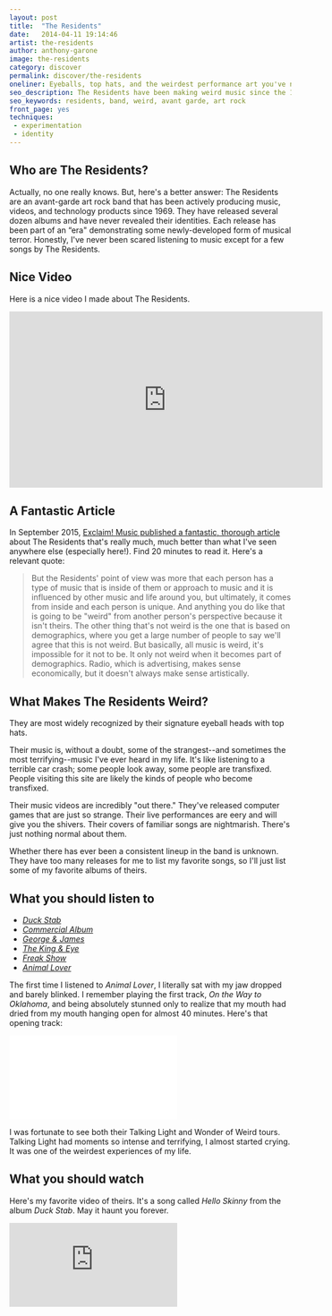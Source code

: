 ```yaml
---
layout: post
title:  "The Residents"
date:   2014-04-11 19:14:46
artist: the-residents
author: anthony-garone
image: the-residents
category: discover
permalink: discover/the-residents
oneliner: Eyeballs, top hats, and the weirdest performance art you've never heard.
seo_description: The Residents have been making weird music since the 1960s and continue to terrify listeners to this day.
seo_keywords: residents, band, weird, avant garde, art rock
front_page: yes
techniques:
 - experimentation
 - identity
---
```

## Who are The Residents?

Actually, no one really knows. But, here's a better answer: The Residents are an avant-garde art rock band that has been actively producing music, videos, and technology products since 1969. They have released several dozen albums and have never revealed their identities. Each release has been part of an “era" demonstrating some newly-developed form of musical terror. Honestly, I've never been scared listening to music except for a few songs by The Residents.

## Nice Video

Here is a nice video I made about The Residents.

<div class="video-wrapper">
<iframe width="560" height="315" src="https://www.youtube.com/embed/pJz_ei_Ns20?rel=0" frameborder="0" allowfullscreen></iframe>
</div>

## A Fantastic Article

In September 2015, [Exclaim! Music published a fantastic, thorough article](http://exclaim.ca/Music/article/residents-more_than_what_ear_hears_coming_from) about The Residents that's really much, much better than what I've seen anywhere else (especially here!). Find 20 minutes to read it. Here's a relevant quote:

> But the Residents' point of view was more that each person has a type of music that is inside of them or approach to music and it is influenced by other music and life around you, but ultimately, it comes from inside and each person is unique. And anything you do like that is going to be "weird" from another person's perspective because it isn't theirs. The other thing that's not weird is the one that is based on demographics, where you get a large number of people to say we'll agree that this is not weird. But basically, all music is weird, it's impossible for it not to be. It only not weird when it becomes part of demographics. Radio, which is advertising, makes sense economically, but it doesn't always make sense artistically.

## What Makes The Residents Weird?

They are most widely recognized by their signature eyeball heads with top hats.

Their music is, without a doubt, some of the strangest--and sometimes the most terrifying--music I've ever heard in my life. It's like listening to a terrible car crash; some people look away, some people are transfixed. People visiting this site are likely the kinds of people who become transfixed.

Their music videos are incredibly "out there." They've released computer games that are just so strange. Their live performances are eery and will give you the shivers. Their covers of familiar songs are nightmarish. There's just nothing normal about them.

Whether there has ever been a consistent lineup in the band is unknown. They have too many releases for me to list my favorite songs, so I'll just list some of my favorite albums of theirs.

## What you should listen to

- *[Duck Stab](http://en.wikipedia.org/wiki/Duck_Stab/Buster_%26_Glen)*
- *[Commercial Album](http://en.wikipedia.org/wiki/Commercial_Album)*
- *[George &amp; James](http://en.wikipedia.org/wiki/George_%26_James)*
- *[The King &amp; Eye](http://en.wikipedia.org/wiki/The_King_%26_Eye)*
- *[Freak Show](http://en.wikipedia.org/wiki/Freak_Show/Freak_Show_Soundtrack)*
- *[Animal Lover](http://en.wikipedia.org/wiki/Animal_Lover)*

The first time I listened to *Animal Lover*, I literally sat with my jaw dropped and barely blinked. I remember playing the first track, *On the Way to Oklahoma*, and being absolutely stunned only to realize that my mouth had dried from my mouth hanging open for almost 40 minutes. Here's that opening track:

<div class="video-wrapper">
<iframe src="//www.youtube.com/embed/-9LsCc2XgJw" frameborder="0" allowfullscreen=""></iframe>
</div>

I was fortunate to see both their Talking Light and Wonder of Weird tours. Talking Light had moments so intense and terrifying, I almost started crying. It was one of the weirdest experiences of my life.

## What you should watch

Here's my favorite video of theirs. It's a song called *Hello Skinny* from the album *Duck Stab*. May it haunt you forever.

<div class="video-wrapper">
<iframe class="youtube-player" type="text/html" src="http://www.youtube.com/embed/AvJiyOPmsJs" allowfullscreen="" frameborder="0"></iframe>
</div>
